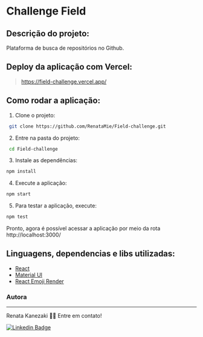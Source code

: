 # Challenge Field

## Descrição do projeto:

Plataforma de busca de repositórios no Github.

## Deploy da aplicação com Vercel:
> https://field-challenge.vercel.app/


## Como rodar a aplicação:

1. Clone o projeto:
  ```sh
   git clone https://github.com/RenataMie/Field-challenge.git
   ```

2. Entre na pasta do projeto:
 ```sh
  cd Field-challenge
 ```
3. Instale as dependências:
 ```sh
 npm install
 ```
4. Execute a aplicação:
```sh
npm start
```
5. Para testar a aplicação, execute:
```sh
npm test
```
Pronto, agora é possível acessar a aplicação por meio da rota http://localhost:3000/

## Linguagens, dependencias e libs utilizadas:
- [React](https://reactjs.org/docs/create-a-new-react-app.html)
- [Material UI](https://material-ui.com/)
- [React Emoji Render](https://www.npmjs.com/package/react-emoji-render)

### Autora
---
Renata Kanezaki 👋🏽  Entre em contato!

 [![Linkedin Badge](https://img.shields.io/badge/-Renata-blue?style=flat-square&logo=Linkedin&logoColor=white&link=https://www.linkedin.com/in/renatakanezaki)](https://www.linkedin.com/in/renatakanezaki) 

